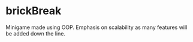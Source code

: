 # brickBreak
Minigame made using OOP. Emphasis on scalability as many features will be added down the line.
